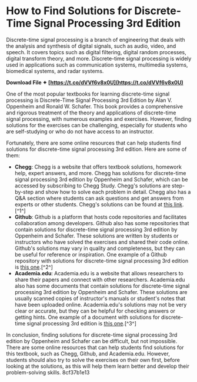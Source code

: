 # How to Find Solutions for Discrete-Time Signal Processing 3rd Edition
 
Discrete-time signal processing is a branch of engineering that deals with the analysis and synthesis of digital signals, such as audio, video, and speech. It covers topics such as digital filtering, digital random processes, digital transform theory, and more. Discrete-time signal processing is widely used in applications such as communication systems, multimedia systems, biomedical systems, and radar systems.
 
**Download File ✦ [https://t.co/dVVf6v8x0U](https://t.co/dVVf6v8x0U)**


 
One of the most popular textbooks for learning discrete-time signal processing is Discrete-Time Signal Processing 3rd Edition by Alan V. Oppenheim and Ronald W. Schafer. This book provides a comprehensive and rigorous treatment of the theory and applications of discrete-time signal processing, with numerous examples and exercises. However, finding solutions for the exercises can be challenging, especially for students who are self-studying or who do not have access to an instructor.
 
Fortunately, there are some online resources that can help students find solutions for discrete-time signal processing 3rd edition. Here are some of them:
 
- **Chegg**: Chegg is a website that offers textbook solutions, homework help, expert answers, and more. Chegg has solutions for discrete-time signal processing 3rd edition by Oppenheim and Schafer, which can be accessed by subscribing to Chegg Study. Chegg's solutions are step-by-step and show how to solve each problem in detail. Chegg also has a Q&A section where students can ask questions and get answers from experts or other students. Chegg's solutions can be found at [this link](https://www.chegg.com/homework-help/discrete-time-signal-processing-3rd-edition-solutions-9780131988422).[^1^]
- **Github**: Github is a platform that hosts code repositories and facilitates collaboration among developers. Github also has some repositories that contain solutions for discrete-time signal processing 3rd edition by Oppenheim and Schafer. These solutions are written by students or instructors who have solved the exercises and shared their code online. Github's solutions may vary in quality and completeness, but they can be useful for reference or inspiration. One example of a Github repository with solutions for discrete-time signal processing 3rd edition is [this one](https://github.com/cdjhz/Discrete-time-Signal-Processing-Solution).[^2^]
- **Academia.edu**: Academia.edu is a website that allows researchers to share their papers and connect with other researchers. Academia.edu also has some documents that contain solutions for discrete-time signal processing 3rd edition by Oppenheim and Schafer. These solutions are usually scanned copies of instructor's manuals or student's notes that have been uploaded online. Academia.edu's solutions may not be very clear or accurate, but they can be helpful for checking answers or getting hints. One example of a document with solutions for discrete-time signal processing 3rd edition is [this one](https://www.academia.edu/40263590/Solution_Manual_Discrete_Time_Signal_Processing_Alan_V_oppenheim).[^3^]

In conclusion, finding solutions for discrete-time signal processing 3rd edition by Oppenheim and Schafer can be difficult, but not impossible. There are some online resources that can help students find solutions for this textbook, such as Chegg, Github, and Academia.edu. However, students should also try to solve the exercises on their own first, before looking at the solutions, as this will help them learn better and develop their problem-solving skills.
 8cf37b1e13
 
